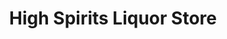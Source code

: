 ---
title: "High Spirits Liquor Store"
url: /high-level/high-spirits-liquor-store/
shop: alcohol
---